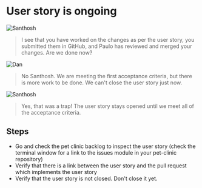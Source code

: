 # User story is ongoing

![Santhosh](/online-devops-dojo/assets/online-devops-dojo/version-control/santhosh.png)

> I see that you have worked on the changes as per the user story,
> you submitted them in GitHub, and Paulo has reviewed and merged your changes.
> Are we done now?

![Dan](/online-devops-dojo/assets/online-devops-dojo/version-control/dan.png)

> No Santhosh. We are meeting the first acceptance criteria, but there is more work
> to be done. We can't close the user story just now.

![Santhosh](/online-devops-dojo/assets/online-devops-dojo/version-control/santhosh.png)

> Yes, that was a trap! The user story stays opened until we meet all of the acceptance
> criteria.

## Steps

* Go and check the pet clinic backlog to inspect the user story (check the terminal window for a link to the issues module in your pet-clinic repository)
* Verify that there is a link between the user story and the pull request which implements the user story
* Verify that the user story is not closed. Don't close it yet.
